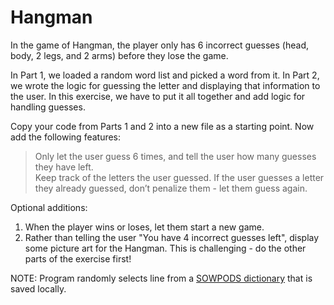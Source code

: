 # Hangman  
In the game of Hangman, the player only has 6 incorrect guesses (head, body, 2 legs, and 2 arms) before they lose the game.  
  
In Part 1, we loaded a random word list and picked a word from it. In Part 2, we wrote the logic for guessing the letter and displaying that information to the user. In this exercise, we have to put it all together and add logic for handling guesses.  
  
Copy your code from Parts 1 and 2 into a new file as a starting point. Now add the following features:  
> Only let the user guess 6 times, and tell the user how many guesses they have left.  
> Keep track of the letters the user guessed. If the user guesses a letter they already guessed, don’t penalize them - let them guess again.  

Optional additions:  
1. When the player wins or loses, let them start a new game.  
1. Rather than telling the user "You have 4 incorrect guesses left", display some picture art for the Hangman. This is challenging - do the other parts of the exercise first!  
  
NOTE: Program randomly selects line from a [SOWPODS dictionary](http://norvig.com/ngrams/sowpods.txt) that is saved locally.
